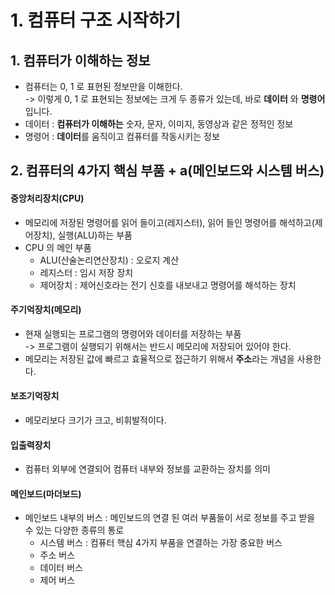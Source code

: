 # 1. 컴퓨터 구조 시작하기

## 1. 컴퓨터가 이해하는 정보

* 컴퓨터는 0, 1 로 표현된 정보만을 이해한다. \
  \-> 이렇게 0, 1 로 표현되는 정보에는 크게 두 종류가 있는데, 바로 **데이터** 와 **명령어** 입니다.
* 데이터 : **컴퓨터가 이해하는** 숫자, 문자, 이미지, 동영상과 같은 정적인 정보
* 명령어 : **데이터**를 움직이고 컴퓨터를 작동시키는 정보&#x20;

## 2. 컴퓨터의 4가지 핵심 부품 + a(메인보드와 시스템 버스)

#### 중앙처리장치(CPU)

* 메모리에 저장된 명령어를 읽어 들이고(레지스터), 읽어 들인 명령어를 해석하고(제어장치), 실행(ALU)하는 부품
* CPU 의 메인 부품
  * ALU(산술논리연산장치) : 오로지 계산&#x20;
  * 레지스터 : 임시 저장 장치
  * 제어장치 : 제어신호라는 전기 신호를 내보내고 명령어를 해석하는 장치

#### 주기억장치(메모리)

* 현재 실행되는 프로그램의 명령어와 데이터를 저장하는 부품\
  \-> 프로그램이 실행되기 위해서는 반드시 메모리에 저장되어 있어야 한다.
* 메모리는 저장된 값에 빠르고 효율적으로 접근하기 위해서 **주소**라는 개념을 사용한다.&#x20;

#### 보조기억장치

* 메모리보다 크기가 크고, 비휘발적이다.

#### 입출력장치

* 컴퓨터 외부에 연결되어 컴퓨터 내부와 정보를 교환하는 장치를 의미

#### 메인보드(마더보드)&#x20;

* 메인보드 내부의 버스 : 메인보드의 연결 된 여러 부품들이 서로 정보를 주고 받을 수 있는 다양한 종류의 통로
  * 시스템 버스 : 컴퓨터 핵심 4가지 부품을 연결하는 가장 중요한 버스
  * 주소 버스&#x20;
  * 데이터 버스&#x20;
  * 제어 버스
